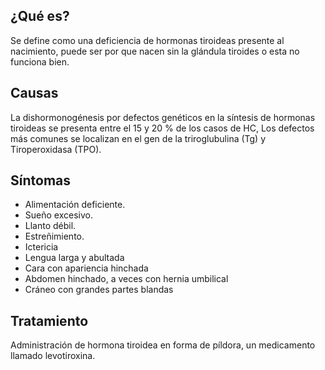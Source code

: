 ﻿## ¿Qué es?
Se define como una deficiencia de hormonas tiroideas presente al nacimiento, puede ser por que nacen sin la glándula tiroides o  esta no funciona bien.

## Causas
La dishormonogénesis por defectos genéticos en la síntesis de hormonas tiroideas se presenta entre el 15 y 20 % de los casos de HC, Los defectos más comunes se localizan en el gen de la triroglubulina (Tg) y Tiroperoxidasa (TPO).

## Síntomas
-	Alimentación deficiente.
-	Sueño excesivo.
-	Llanto débil.
-	Estreñimiento.
-	Ictericia
-	Lengua larga y abultada
-	Cara con apariencia hinchada
-	Abdomen hinchado, a veces con hernia umbilical
-	Cráneo con grandes partes blandas

## Tratamiento
Administración de hormona tiroidea en forma de píldora, un medicamento llamado levotiroxina. 

